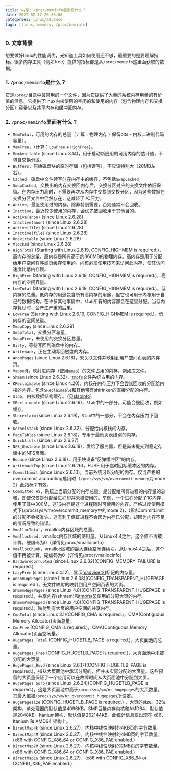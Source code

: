 ```yaml
---
title: 内存: /proc/meminfo里面有什么？
date: 2022-02-17 20:36:00
categories: linux/advance
tags: [linux, memory, /proc/meminfo]
---
```


### 0. 文章背景
想要做好linux的性能调优，光知道工具如何使用还不够，最重要的是要理解指标。很多内存工具（例如free）提供的指标都是从`/proc/meminfo`这里面获取的数据。

### 1. `/proc/meminfo`是什么？
它是`/proc/`目录中最常用的一个文件，因为它提供了大量的系统内存用量的有价值的信息。它提供了linux内核使用的空闲的和使用的内存（包含物理内存和交换分区）容量以及共享内存和缓冲区内存。

### 2. `/proc/meminfo`里面有什么？
- `MemTotal`，可用的内存的总量（计算：物理内存 - 保留bits - 内核二进制代码容量）。
- `MemFree`，（计算：`LowFree` + `HighFree`）。
- `MemAvailable` (since Linux 3.14)，用于启动新应用的可用内存的估计值，不包含交换分区。
- `Buffers`，原始磁盘块的临时存储（包括读写），不应该特别大（20MB左右）。
- `Cached`，磁盘中文件读写时在内存中的缓存，不包括`SwapCached`。
- `SwapCached`，交换出的内存交换回内存后，交换分区对应的交换文件依旧保留。在内存压力高时，不需要再次从内存中交换到交换分区，因为这些数据在交换分区文件中仍然存在，这减轻了I/O压力。
- `Active`，最近使用过的内存，除非特别需要，否则通常不会回收。
- `Inactive`，最近较少使用的内存，会优先被回收用于其他目的。
- `Active(anon)` (since Linux 2.6.28)
- `Inactive(anon)` (since Linux 2.6.28)
- `Active(file)` (since Linux 2.6.28)
- `Inactive(file)` (since Linux 2.6.28)
- `Unevictable` (since Linux 2.6.28)
- `Mlocked` (since Linux 2.6.28)
- `HighTotal` (Starting with Linux 2.6.19, CONFIG_HIGHMEM is required.)，高内存的总量。高内存是所有高于约860MB的物理内存。高内存是用于分配给用户空间程序或页缓存使用的。内核必须使用技巧来访问此内存，使其访问速度比低内存慢。
- `HighFree` (Starting with Linux 2.6.19, CONFIG_HIGHMEM is required.)，高内存的空闲容量。
- `LowTotal` (Starting with Linux 2.6.19, CONFIG_HIGHMEM is required.)，低内存的总量。低内存的用途包含所有高内存的用途，但它也可用于内核用于自己的数据结构。在许多其他事情中，`Slab`所有的内容都会在这里分配。当低内存耗尽时，会产生严重的后果。
- `LowFree` (Starting with Linux 2.6.19, CONFIG_HIGHMEM is required.)，低内存的空闲总量。
- `MmapCopy` (since Linux 2.6.29)
- `SwapTotal`，交换分区总量。
- `SwapFree`，未使用的交换分区总量。
- `Dirty`，等待写回到磁盘中的内存。
- `Writeback`，正在主动写回磁盘的内存。
- `AnonPages` (since Linux 2.6.18)，未关联文件并映射到用户空间页表的内存页。
- `Mapped`[，映射进内存（使用[`mmap`](https://man7.org/linux/man-pages/man2/mmap.2.html)）的文件占用的内存，例如库文件。
- `Shmem` (since Linux 2.6.32)，[`tmpfs`](https://man7.org/linux/man-pages/man5/tmpfs.5.html)文件系统占用的内存。
- `KReclaimable` (since Linux 4.20)，内核在内存压力下会尝试回收的分配给内核的内存。包含`SReclaimable`和其他带有shirinker的直接分配的内存。
- `Slab`，内核数据结构缓存。（见[slabinfo](https://man7.org/linux/man-pages/man5/slabinfo.5.html)）
- `SReclaimable` (since Linux 2.6.19)，`Slab`中的一部分，可能会被回收，例如缓存。
- `SUnreclaim` (since Linux 2.6.19)，`Slab`中的一部分，不会在内存压力下回收。
- `KernelStack` (since Linux 2.6.32)，分配给内核栈的内存。
- `PageTables` (since Linux 2.6.18)，专用于最低页表级别的内存。
- `Quicklists` (since Linux 2.6.27)
- `NFS_Unstable` (since Linux 2.6.18)，发给了服务器，但是尚未提交到稳定存储中的NFS页面。
- `Bounce` (since Linux 2.6.18)，用于块设备“反弹缓冲区”的内存。
- `WritebackTmp` (since Linux 2.6.26)，FUSE 用于临时回写缓冲区的内存。
- `CommitLimit` (since Linux 2.6.10)，当前系统可以分配的内存。仅当严格的overcommit accounting启用时（`/proc/sys/vm/overcommit_memory`为mode 2）此指标才有效。
- `Committed_AS`，系统上当前分配的内存总量。是分配给所有进程的内存量的总和，即使仅仅是分配给进程却并未被使用的。举例，一个进程分配了1G内存，使用了其中300M，这1G内存是这个进程随时可使用的内存。严格过度使用模式下(/proc/sys/vm/overcommit_memory中的mode 2)，超过CommitLimit的分配不会被准许。这有利于保证进程不会因为内存已分配，却因为内存不足的情况导致的错误。
- `VmallocTotal`，vmalloc内存区域的总量。
- `VmallocUsed`，vmalloc内存区域的使用量。从Linux4.4之后，这个值不再被计算，硬编码为0（详情见/proc/vmallocinfo）
- `VmallocChunk`，vmalloc区域的最大连续空闲连续块。从Linux4.4之后，这个值不再被计算，硬编码为0（详情见/proc/vmallocinfo）
- `HardwareCorrupted` (since Linux 2.6.32)(CONFIG_MEMORY_FAILURE is required.)
- `LazyFree` (since Linux 4.12)，显示[madvise(2)](https://man7.org/linux/man-pages/man2/madvise.2.html)标记的内存量。
- `AnonHugePages` (since Linux 2.6.38)(CONFIG_TRANSPARENT_HUGEPAGE is required.)，无文件映射的映射到用户空间页表的大页。
- `ShmemHugePages` (since Linux 4.8)(CONFIG_TRANSPARENT_HUGEPAGE is required.)，共享内存(shmem)和[tmpfs(5)](https://man7.org/linux/man-pages/man5/tmpfs.5.html)使用的分配大页的内存。
- `ShmemPmdMapped` (since Linux 4.8)(CONFIG_TRANSPARENT_HUGEPAGE is required.)，映射到有大页的用户空间的共享内存。
- `CmaTotal` (since Linux 3.1)(CONFIG_CMA is required.)，CMA(Contiguous Memory Allocator)页面总量。
- `CmaFree` (CONFIG_CMA is required.)，CMA(Contiguous Memory Allocator)页面空闲量。
- `HugePages_Total` (CONFIG_HUGETLB_PAGE is required.)，大页面池的总量。
- `HugePages_Free` (CONFIG_HUGETLB_PAGE is required.)，大页面池中未被分配的大页量。
- `HugePages_Rsvd` (since Linux 2.6.17)(CONFIG_HUGETLB_PAGE is required.)，指从大页面池中承诺分配的，但并未实际分配的大页量。这些预留的大页量保证了一个应用可以在故障时间从大页面池中分配到大页。
- `HugePages_Surp` (since Linux 2.6.24)(CONFIG_HUGETLB_PAGE is required.)，这是大页面池中高于`/proc/sys/vm/nr_hugepages`的大页数量。其最大值被`/proc/sys/vm/nr_overcommit_hugepages`所设定。
- `HugePagesize` (CONFIG_HUGETLB_PAGE is required.) ，大页的size。32位架构，单处理器的默认值是4096KB。SMP巨量内存内核和AMD64，默认值是2048KB。Itanium架构，默认值是262144KB。此统计信息仅出现在 x86、Itanium 和 AMD64 架构上。
- `DirectMap4k` (since Linux 2.6.27)，内核中线性映射的4KB页的字节数量。
- `DirectMap4M` (since Linux 2.6.27)，内核中线性映射的4MB页的字节数量。(x86 with CONFIG_X86_64 or CONFIG_X86_PAE enabled.)
- `DirectMap2M` (since Linux 2.6.27)，内核中线性映射的2MB页的字节数量。(x86 with CONFIG_X86_64 or CONFIG_X86_PAE enabled.)
- `DirectMap1G` (since Linux 2.6.27)，(x86 with CONFIG_X86_64 or CONFIG_X86_PAE enabled.)